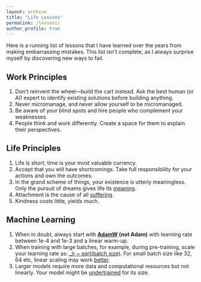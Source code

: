 ```yaml
---
layout: archive
title: "Life Lessons"
permalink: /lessons/
author_profile: true
---
```


Here is a running list of lessons that I have learned over the years from making embarrassing mistakes. This list isn't complete, as I always surprise myself by discovering new ways to fail.

## Work Principles

1. Don't reinvent the wheel—build the cart instead. Ask the best human (or AI) expert to identify existing solutions before building anything.
2. Never micromanage, and never allow yourself to be micromanaged.
3. Be aware of your blind spots and hire people who complement your weaknesses.
4. People think and work differently. Create a space for them to explain their perspectives.

## Life Principles

1. Life is short; time is your most valuable currency.
2. Accept that you will have shortcomings. Take full responsibility for your actions and own the outcomes.
3. In the grand scheme of things, your existence is utterly meaningless. Only the pursuit of dreams gives life its [meaning](https://en.wikipedia.org/wiki/Existentialism). 
4. Attachment is the cause of all [suffering](https://en.wikipedia.org/wiki/Four_Noble_Truths).
5. Kindness costs little, yields much.

## Machine Learning
1. When in doubt, always start with **[AdamW](https://docs.pytorch.org/docs/stable/generated/torch.optim.AdamW.html) (not Adam)** with learning rate between 1e-4 and 1e-3 and a linear warm-up. 
2. When training with large batches, for example, during pre-training, scale your learning rate as: [_lr ~ sqrt(batch size)](https://arxiv.org/pdf/1705.08741). For small batch size like 32, 64 etc, linear scaling may work [better](https://arxiv.org/pdf/1404.5997). 
3. Larger models require more data and computational resources but not linearly. Your model might be [undertrained](https://arxiv.org/pdf/2001.08361) for its size.
